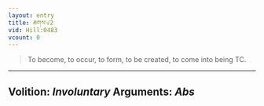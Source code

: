 ```yaml
---
layout: entry
title: ཆགས་√2
vid: Hill:0483
vcount: 0
---
```

> To become, to occur, to form, to be created, to come into being TC\.

---
Volition: _Involuntary_
Arguments: _Abs_
---

